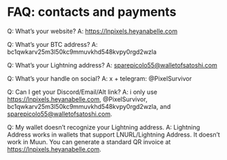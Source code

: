 # FAQ: contacts and payments

Q: What’s your website?
A: https://lnpixels.heyanabelle.com

Q: What’s your BTC address?
A: bc1qwkarv25m3l50kc9mmuvkhd548kvpy0rgd2wzla

Q: What’s your Lightning address?
A: sparepicolo55@walletofsatoshi.com

Q: What’s your handle on social?
A: x + telegram: @PixelSurvivor

Q: Can I get your Discord/Email/Alt link?
A: i only use https://lnpixels.heyanabelle.com, @PixelSurvivor, bc1qwkarv25m3l50kc9mmuvkhd548kvpy0rgd2wzla, and sparepicolo55@walletofsatoshi.com.

Q: My wallet doesn’t recognize your Lightning address.
A: Lightning Address works in wallets that support LNURL/Lightning Address. It doesn’t work in Muun. You can generate a standard QR invoice at https://lnpixels.heyanabelle.com.
